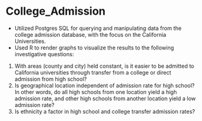 # College_Admission

* Utilized Postgres SQL for querying and manipulating data from the college admission database, with the focus on the California Universities. 
* Used R to render graphs to visualize the results to the following investigative questions:

1. With areas (county and city) held constant, is it easier to be admitted to California
universities through transfer from a college or direct admission from high school?
2. Is geographical location independent of admission rate for high school? In other words,
do all high schools from one location yield a high admission rate, and other high schools
from another location yield a low admission rate?
3. Is ethnicity a factor in high school and college transfer admission rates?
